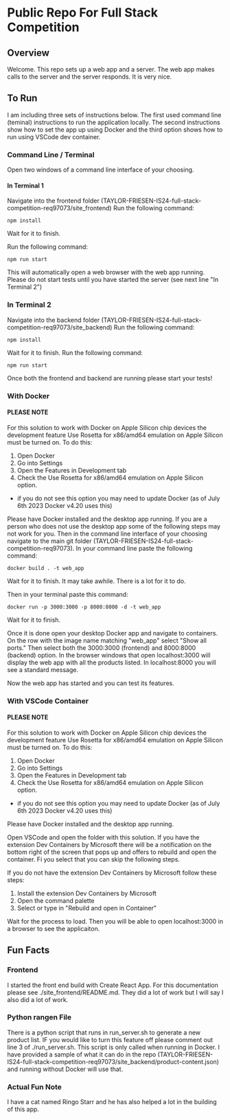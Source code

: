 # Public Repo For Full Stack Competition

## Overview

Welcome. This repo sets up a web app and a server. The web app makes calls to the server and the server responds. It is very nice. 

## To Run 

I am including three sets of instructions below. The first used command line (teminal) instructions to run the application locally. The second instructions show how to set the app up using Docker and the third option shows how to run using VSCode dev container. 

### Command Line / Terminal 
Open two windows of a command line interface of your choosing. 

#### In Terminal 1
Navigate into the frontend folder (TAYLOR-FRIESEN-IS24-full-stack-competition-req97073/site_frontend)
Run the following command: 

```npm install```

Wait for it to finish. 

Run the following command:

```npm run start```

This will automatically open a web browser with the web app running. Please do not start tests until you have started the server (see next line "In Terminal 2")

### In Terminal 2
Navigate into the backend folder (TAYLOR-FRIESEN-IS24-full-stack-competition-req97073/site_backend)
Run the following command: 

```npm install```

Wait for it to finish. 
Run the following command:

```npm run start```

Once both the frontend and backend are running please start your tests! 


### With Docker
#### PLEASE NOTE 
For this solution to work with Docker on Apple Silicon chip devices the development feature Use Rosetta for x86/amd64 emulation on Apple Silicon must be turned on. 
To do this:
1. Open Docker
2. Go into Settings
3. Open the Features in Development tab
4. Check the Use Rosetta for x86/amd64 emulation on Apple Silicon option. 
- if you do not see this option you may need to update Docker (as of July 6th 2023 Docker v4.20 uses this)

Please have Docker installed and the desktop app running. If you are a person who does not use the desktop app some of the following steps may not work for you. 
Then in the command line interface of your choosing navigate to the main git folder (TAYLOR-FRIESEN-IS24-full-stack-competition-req97073).
In your command line paste the following command: 

```docker build . -t web_app```

Wait for it to finish. It may take awhile. There is a lot for it to do. 

Then in your terminal paste this command:

```docker run -p 3000:3000 -p 8000:8000 -d -t web_app```

Wait for it to finish. 

Once it is done open your desktop Docker app and navigate to containers. 
On the row with the image name matching "web_app" select "Show all ports." 
Then select both the 3000:3000 (frontend) and 8000:8000 (backend) option. 
In the browser windows that open localhost:3000 will display the web app with all the products listed. In localhost:8000 you will see a standard message. 

Now the web app has started and you can test its features.

### With VSCode Container
#### PLEASE NOTE 
For this solution to work with Docker on Apple Silicon chip devices the development feature Use Rosetta for x86/amd64 emulation on Apple Silicon must be turned on. 
To do this:
1. Open Docker
2. Go into Settings
3. Open the Features in Development tab
4. Check the Use Rosetta for x86/amd64 emulation on Apple Silicon option. 
- if you do not see this option you may need to update Docker (as of July 6th 2023 Docker v4.20 uses this)

Please have Docker installed and the desktop app running.

Open VSCode and open the folder with this solution. 
If you have the extension Dev Containers by Microsoft there will be a notification on the bottom right of the screen that pops up and offers to rebuild and open the container. Fi you select that you can skip the following steps. 

If you do not have the extension Dev Containers by Microsoft follow these steps:
1. Install the extension Dev Containers by Microsoft
2. Open the command palette
3. Select or type in "Rebuild and open in Container"

Wait for the process to load. Then you will be able to open localhost:3000 in a browser to see the applicaiton. 

## Fun Facts

### Frontend
I started the front end build with Create React App. For this documentation please see ./site_frontend/README.md. They did a lot of work but I will say I also did a lot of work. 

### Python rangen File
There is a python script that runs in run_server.sh to generate a new product list. IF you would like to turn this feature off please comment out line 3 of ./run_server.sh.
This script is only called when running in Docker. I have provided a sample of what it can do in the repo (TAYLOR-FRIESEN-IS24-full-stack-competition-req97073/site_backend/product-content.json) and running without Docker will use that. 

### Actual Fun Note
I have a cat named Ringo Starr and he has also helped a lot in the building of this app. 
